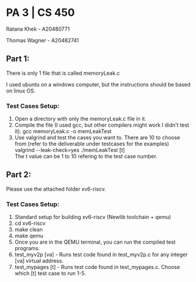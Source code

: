 
# PA 3 | CS 450

Ratana Khek - A20480771

Thomas Wagner - A20482741

## Part 1:

There is only 1 file that is called memoryLeak.c

I used ubuntu on a windows computer, but the instructions should be based on linux OS.

### Test Cases Setup:   
1. Open a directory with only the memoryLeak.c file in it.
2. Compile the file (I used gcc, but other compilers might work I didn't test it).    gcc memoryLeak.c -o memLeakTest
3. Use valgrind and test the cases you want to. There are 10 to choose from (refer to the deliverable under testcases for the examples)   
valgrind --leak-check=yes ./memLeakTest [t]   
The t value can be 1 to 10 refering to the test case number.

## Part 2:

Please use the attached folder xv6-riscv.

### Test Cases Setup:
1. Standard setup for building xv6-riscv (Newlib toolchain + qemu)
2. cd xv6-riscv
3. make clean
4. make qemu
5. Once you are in the QEMU terminal, you can run the compiled test programs.
6. test_myv2p [va] - Runs test code found in test_myv2p.c for any integer [va] virtual address.
7. test_mypages [t] - Runs test code found in test_mypages.c. Choose which [t] test case to run 1-5.
